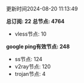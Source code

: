 更新时间2024-08-20 11:13:49

**总订阅: 22**
**总节点: 4764**
- vless节点: 10

**google ping有效节点: 248**
- ss节点: 124
- v2ray节点: 120
- trojan节点: 4
